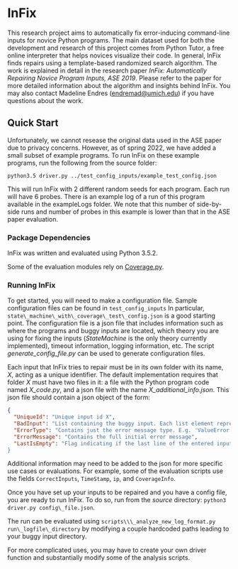 # InFix

This research project aims to automatically fix error-inducing command-line inputs for novice Python programs. The main dataset used for both the development and research of this project comes from Python Tutor, a free online interpreter that helps novices visualize their code. In general, InFix finds repairs using a template-based randomized search algorithm. The work is explained in detail in the research paper _InFix: Automatically Repairing Novice Program Inputs, ASE 2019_. Please refer to the paper for more detailed information about the algorithm and insights behind InFix. You may also contact Madeline Endres (endremad@umich.edu) if you have questions about the work.


## Quick Start


Unfortunately, we cannot resease the original data used in the ASE paper due to privacy concerns. However, as of spring 2022, we have added a small subset of example programs. To run InFix on these example programs, run the following from the source folder:

`python3.5 driver.py ../test_config_inputs/example_test_config.json`

This will run InFix with 2 different random seeds for each program. Each run will have 6 probes. There is an example log of a run of this program available in the exampleLogs folder. We note that this number of side-by-side runs and number of probes in this example is lower than that in the ASE paper evaluation.

### Package Dependencies 

InFix was written and evaluated using Python 3.5.2.

Some of the evaluation modules rely on [Coverage.py](https://coverage.readthedocs.io/en/v4.5.x/).

### Running InFix

To get started, you will need to make a configuration file. Sample configuration files can be found in `test_config_inputs` In particular, `state\_machine\_with\_coverage\_test\_config.json` is a good starting point. The configuration file is a json file that includes information such as where the programs and buggy inputs are located, which theory you are using for fixing the inputs (*StateMachine* is the only theory currently implemented), timeout information, logging information, etc. The script *generate\_config\_file.py* can be used to generate configuration files.

Each input that InFix tries to repair must be in its own folder with its name, *X*, acting as a unique identifier. The default implementation requires that folder *X* must have two files in it: a file with the Python program code named *X\_code.py*, and a json file with the name *X\_additional\_info.json*. This json file should contain a json object of the form:

```json
{
  "UniqueId": "Unique input id X",
  "BadInput": "List containing the buggy input. Each list element represents a single line of input before a newline. e.g.  ['2', '66 42']",
  "ErrorType": "Contains just the error message type. E.g. 'ValueError'",
  "ErrorMessage": "Contains the full initial error message",
  "LastIsEmpty": "Flag indicating if the last line of the entered input was blank. This was used to focus investigations on certain types of inputs.
}
```

Additional information may need to be added to the json for more specific use cases or evaluations. For example, some of the evaluation scripts use the fields `CorrectInputs`, `TimeStamp`, `ip`, and `CoverageInfo`.

Once you have set up your inputs to be repaired and you have a config file, you are ready to run InFix. To do so, run from the *source* directory: `python3 driver.py config\_file.json`.

The run can be evaluated using `scripts\\\_analyze_new_log_format.py run\_logfile\_directory` by modifying a couple hardcoded paths leading to your buggy input directory.

For more complicated uses, you may have to create your own driver function and substantially modify some of the analysis scripts.
